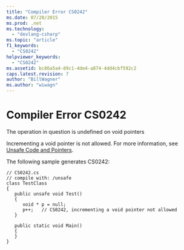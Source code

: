 ```yaml
---
title: "Compiler Error CS0242"
ms.date: 07/20/2015
ms.prod: .net
ms.technology: 
  - "devlang-csharp"
ms.topic: "article"
f1_keywords: 
  - "CS0242"
helpviewer_keywords: 
  - "CS0242"
ms.assetid: bc86a5a4-89c1-4de4-a874-4dd4cbf592c2
caps.latest.revision: 7
author: "BillWagner"
ms.author: "wiwagn"
---
```

# Compiler Error CS0242
The operation in question is undefined on void pointers  
  
 Incrementing a void pointer is not allowed. For more information, see [Unsafe Code and Pointers](../../csharp/programming-guide/unsafe-code-pointers/index.md).  
  
 The following sample generates CS0242:  
  
```  
// CS0242.cs  
// compile with: /unsafe  
class TestClass  
{  
   public unsafe void Test()  
   {  
      void * p = null;  
      p++;   // CS0242, incrementing a void pointer not allowed  
   }  
  
   public static void Main()  
   {  
   }  
}  
```
